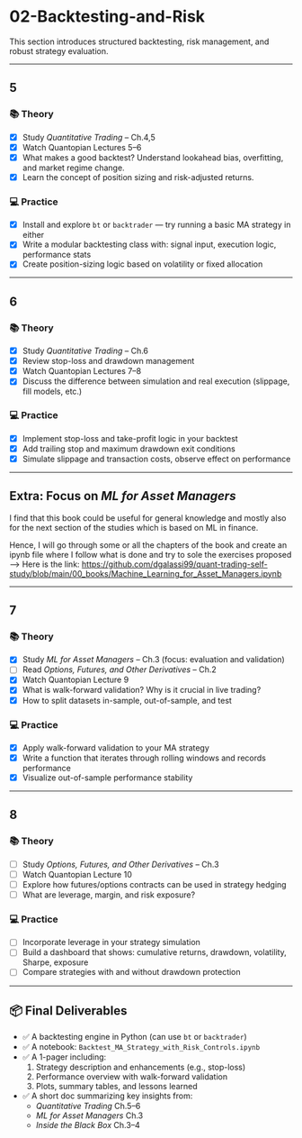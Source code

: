 # 02-Backtesting-and-Risk

This section introduces structured backtesting, risk management, and robust strategy evaluation.

---

## 5

### 📚 Theory
- [x] Study *Quantitative Trading* – Ch.4,5   
- [x] Watch Quantopian Lectures 5–6  
- [x] What makes a good backtest? Understand lookahead bias, overfitting, and market regime change.  
- [x] Learn the concept of position sizing and risk-adjusted returns.

### 💻 Practice
- [x] Install and explore `bt` or `backtrader` — try running a basic MA strategy in either  
- [x] Write a modular backtesting class with: signal input, execution logic, performance stats  
- [x] Create position-sizing logic based on volatility or fixed allocation  

---

## 6 

### 📚 Theory
- [x] Study *Quantitative Trading* – Ch.6    
- [x] Review stop-loss and drawdown management  
- [x] Watch Quantopian Lectures 7–8  
- [x] Discuss the difference between simulation and real execution (slippage, fill models, etc.)

### 💻 Practice
- [x] Implement stop-loss and take-profit logic in your backtest  
- [x] Add trailing stop and maximum drawdown exit conditions  
- [x] Simulate slippage and transaction costs, observe effect on performance  

---

## Extra: Focus on *ML for Asset Managers*
I find that this book could be useful for general knowledge and mostly also for the next section of the studies which is based on ML in finance.

Hence, I will go through some or all the chapters of the book and create an ipynb file where I follow what is done and try to sole the exercises proposed --> Here is the link: https://github.com/dgalassi99/quant-trading-self-study/blob/main/00_books/Machine_Learning_for_Asset_Managers.ipynb

---
## 7

### 📚 Theory
- [x] Study *ML for Asset Managers* – Ch.3 (focus: evaluation and validation)  
- [ ] Read *Options, Futures, and Other Derivatives* – Ch.2  
- [x] Watch Quantopian Lecture 9  
- [x] What is walk-forward validation? Why is it crucial in live trading?  
- [x] How to split datasets in-sample, out-of-sample, and test

### 💻 Practice
- [x] Apply walk-forward validation to your MA strategy  
- [x] Write a function that iterates through rolling windows and records performance  
- [x] Visualize out-of-sample performance stability  

---

## 8

### 📚 Theory  
- [ ] Study *Options, Futures, and Other Derivatives* – Ch.3  
- [ ] Watch Quantopian Lecture 10  
- [ ] Explore how futures/options contracts can be used in strategy hedging  
- [ ] What are leverage, margin, and risk exposure?

### 💻 Practice
- [ ] Incorporate leverage in your strategy simulation  
- [ ] Build a dashboard that shows: cumulative returns, drawdown, volatility, Sharpe, exposure  
- [ ] Compare strategies with and without drawdown protection  

---

## 📦 Final Deliverables  
- ✅ A backtesting engine in Python (can use `bt` or `backtrader`)  
- ✅ A notebook: `Backtest_MA_Strategy_with_Risk_Controls.ipynb`  
- ✅ A 1-pager including:
  1. Strategy description and enhancements (e.g., stop-loss)  
  2. Performance overview with walk-forward validation  
  3. Plots, summary tables, and lessons learned  
- ✅ A short doc summarizing key insights from:
  - *Quantitative Trading* Ch.5–6  
  - *ML for Asset Managers* Ch.3  
  - *Inside the Black Box* Ch.3–4  

